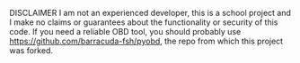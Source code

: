 DISCLAIMER
I am not an experienced developer, this is a school project and I make no claims or guarantees about the functionality or security of this code.
If you need a reliable OBD tool, you should probably use https://github.com/barracuda-fsh/pyobd, the repo from which this project was forked.
